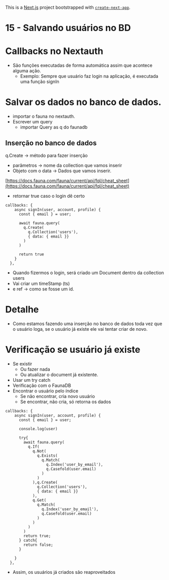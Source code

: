 This is a [Next.js](https://nextjs.org/) project bootstrapped with [`create-next-app`](https://github.com/vercel/next.js/tree/canary/packages/create-next-app).

# 15 - Salvando usuários no BD

# Callbacks no Nextauth

- São funções executadas de forma automática assim que acontece alguma ação.
    - Exemplo: Sempre que usuário faz login na aplicação, é executada uma função signIn

# Salvar os dados no banco de dados.

- importar o fauna no nextauth.
- Escrever um query
    - importar Query as q do faunadb

## Inserção no banco de dados

q.Create → método para fazer inserção

- parâmetros → nome da collection que vamos inserir
- Objeto com o data → Dados que vamos inserir.

[https://docs.fauna.com/fauna/current/api/fql/cheat_sheet](https://docs.fauna.com/fauna/current/api/fql/cheat_sheet)

- retornar true caso o login dê certo

```tsx
callbacks: {
    async signIn(user, account, profile) {
      const { email } = user;

      await fauna.query(
        q.Create(
          q.Collection('users'),
          { data: { email }}
        )
      )

      return true
    }
  },
```

- Quando fizermos o login, será criado um Document dentro da collection users
- Vai criar um timeStamp (ts)
- e ref → como se fosse um id.

# Detalhe

- Como estamos fazendo uma inserção no banco de dados toda vez que o usuário loga, se o usuário já existe ele vai tentar criar de novo.

# Verificação se usuário já existe

- Se existir
    - Ou fazer nada
    - Ou atualizar o document já existente.
- Usar um try catch
- Verificação com o FaunaDB
- Encontrar o usuário pelo índice
    - Se não encontrar, cria novo usuário
    - Se encontrar, não cria, só retorna os dados

```tsx
callbacks: {
    async signIn(user, account, profile) {
      const { email } = user;
      
      console.log(user)

      try{
        await fauna.query(
          q.If(
            q.Not(
              q.Exists(
                q.Match(
                  q.Index('user_by_email'),
                  q.Casefold(user.email)
                )
              )
            ),q.Create(
              q.Collection('users'),
              { data: { email }}
            ),
            q.Get(
              q.Match(
                q.Index('user_by_email'),
                q.Casefold(user.email)
              )
            ) 
          )
        )
        return true;
      } catch{
        return false;
      }

    }
  },
```

- Assim, os usuários já criados são reaproveitados